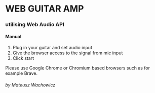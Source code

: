# WEB GUITAR AMP

### utilising Web Audio API

#### Manual

1. Plug in your guitar and set audio input
2. Give the browser access to the signal from mic input
3. Click start

Please use Google Chrome or Chromium based browsers such as for example Brave.

###### by Mateusz Wachowicz
